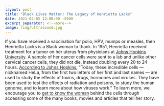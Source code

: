 ```yaml
---
layout: post
title: "Black Lives Matter: The Legacy of Henrietta Lacks"
date: 2021-02-05 12:00:00 -0500
excerpt_separator: <!--more-->
image: /img/ultrasound.jpg
---
```


If you have received a vaccination for polio, HPV, mumps or measles, then Henrietta Lacks is a Black woman to thank. In 1951, Henrietta received treatment for a tumor on her uterus from physicians at [Johns Hopkins University][johns-hopkins]. A sample of her cancer cells <!--more--> were sent to a lab and unlike other cervical cancer cells, they did not die, instead doubling every 20 to 24 hours. [According to Johns Hopkins][jh-reference], "Today, these incredible cells — nicknamed HeLa, from the first two letters of her first and last names — are used to study the effects of toxins, drugs, hormones and viruses. They have been used to test the effects of radiation and poisons, to study the human genome, and to learn more about how viruses work." To learn more, we encourage you to [get to know the woman][woman] behind the cells through accessing some of the many books, movies and articles that tell her story.

[johns-hopkins]: http://r20.rs6.net/tn.jsp?f=001WlTMr1dr8VXifmUFDgEW-5Fi-BHdTSX8FCqPE9a1VrxpsDzOtwvtFWCmKmZjJ23p4z4GhHUyxsEhWim0315RapKA8-LQuK_d3ofUgElsLbiiz_mSpWoIkDkVsy-qGHb5-JOEu_qF2grFuNCG1Yu28Bqg3ZM1HBHCc8wPVKrNX5o8_biKLhlOsQ==&c=Pqay0gwFm-g7nQ9EzxsC6MMhJ4zdrs3lH8ixWIKKHv8hHP1CnR0qcw==&ch=w7PvYP4UeJvJJMEfBTCgaecfzZquontYWWnBq1gaEhDy-tGHNyTOkA==
[jh-reference]: http://r20.rs6.net/tn.jsp?f=001WlTMr1dr8VXifmUFDgEW-5Fi-BHdTSX8FCqPE9a1VrxpsDzOtwvtFWCmKmZjJ23p4z4GhHUyxsEhWim0315RapKA8-LQuK_d3ofUgElsLbiiz_mSpWoIkDkVsy-qGHb5-JOEu_qF2grFuNCG1Yu28Bqg3ZM1HBHCc8wPVKrNX5o8_biKLhlOsQ==&c=Pqay0gwFm-g7nQ9EzxsC6MMhJ4zdrs3lH8ixWIKKHv8hHP1CnR0qcw==&ch=w7PvYP4UeJvJJMEfBTCgaecfzZquontYWWnBq1gaEhDy-tGHNyTOkA==
[woman]: http://r20.rs6.net/tn.jsp?f=001WlTMr1dr8VXifmUFDgEW-5Fi-BHdTSX8FCqPE9a1VrxpsDzOtwvtFWCmKmZjJ23pxs80U2R7mky6WExiHJbjuZ55YG2kqyS9Br0iwHV5t0lmwE_wN9R2XtSaKPiRgUUDP0i8QFEPuOqcZjYnEih1sIj9JhHkl0RyC1TRvJfIF6-hO59zJc_qn5NuGF7rctxE5h4c09YFmqYx47vw4BTU4_bGK7dCFweT9QXu_tVFZycn254p2wzFBFXJxNCsieCRolCpC7d_jL1k_52ObLL6bA==&c=Pqay0gwFm-g7nQ9EzxsC6MMhJ4zdrs3lH8ixWIKKHv8hHP1CnR0qcw==&ch=w7PvYP4UeJvJJMEfBTCgaecfzZquontYWWnBq1gaEhDy-tGHNyTOkA==
